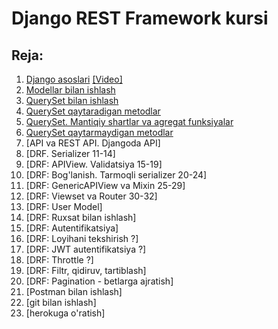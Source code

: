 # Django REST Framework kursi

## Reja:

1. [Django asoslari](https://telegra.ph/Django-1-dars-10-09)       [[Video]](https://www.youtube.com/playlist?list=PLZ67NWgKA8g7b-o4w5bm3B4fngZ2ug959) 
2. [Modellar bilan ishlash](2.%20Modellar%20bilan%20ishlash)
3. [QuerySet bilan ishlash](3.%20QuerySet%20bilan%20ishlash)
4. [QuerySet qaytaradigan metodlar](4.%20QuerySet%20qaytaradigan%20metodlar)
5. [QuerySet. Mantiqiy shartlar va agregat funksiyalar](5.%20QuerySet.%20Mantiqiy%20shartlar%20va%20agregat%20funksiyalar)
6. [QuerySet qaytarmaydigan metodlar](6.%20QuerySet%20qaytarmaydigan%20metodlar)
7. [API va REST API. Djangoda API]
8. [DRF. Serializer 11-14]
6. [DRF: APIView. Validatsiya 15-19]
7. [DRF: Bog'lanish. Tarmoqli serializer 20-24]
8. [DRF: GenericAPIView va Mixin 25-29]
9. [DRF: Viewset va Router 30-32]
10. [DRF: User Model]
11. [DRF: Ruxsat bilan ishlash]
12. [DRF: Autentifikatsiya]
13. [DRF: Loyihani tekshirish ?]
14. [DRF: JWT autentifikatsiya ?]
15. [DRF: Throttle ?]
16. [DRF: Filtr, qidiruv, tartiblash]
17. [DRF: Pagination - betlarga ajratish]
18. [Postman bilan ishlash]
19. [git bilan ishlash]
20. [herokuga o'ratish]
    
